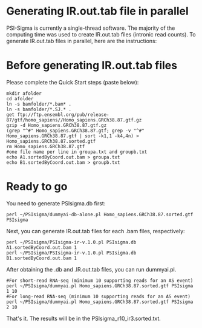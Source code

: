 Generating IR.out.tab file in parallel
=================
PSI-Sigma is currently a single-thread software. The majority of the computing time was used to create IR.out.tab files (intronic read counts). To generate IR.out.tab files in parallel, here are the instructions:

Before generating IR.out.tab files
======
Please complete the Quick Start steps (paste below):
```
mkdir afolder
cd afolder
ln -s bamfolder/*.bam* .
ln -s bamfolder/*.SJ.* .
get ftp://ftp.ensembl.org/pub/release-87/gtf/homo_sapiens//Homo_sapiens.GRCh38.87.gtf.gz
gzip -d Homo_sapiens.GRCh38.87.gtf.gz
(grep "^#" Homo_sapiens.GRCh38.87.gtf; grep -v "^#" Homo_sapiens.GRCh38.87.gtf | sort -k1,1 -k4,4n) > Homo_sapiens.GRCh38.87.sorted.gtf
rm Homo_sapiens.GRCh38.87.gtf
#one file name per line in groupa.txt and groupb.txt
echo A1.sortedByCoord.out.bam > groupa.txt
echo B1.sortedByCoord.out.bam > groupb.txt
```
Ready to go
======
You need to generate PSIsigma.db first:
```
perl ~/PSIsigma/dummyai-db-alone.pl Homo_sapiens.GRCh38.87.sorted.gtf PSIsigma
```
Next, you can generate IR.out.tab files for each .bam files, respectively:
```
perl ~/PSIsigma/PSIsigma-ir-v.1.0.pl PSIsigma.db A1.sortedByCoord.out.bam 1
perl ~/PSIsigma/PSIsigma-ir-v.1.0.pl PSIsigma.db B1.sortedByCoord.out.bam 1
```
After obtaining the .db and .IR.out.tab files, you can run dummyai.pl.
```
#For short-read RNA-seq (minimum 10 supporting reads for an AS event)
perl ~/PSIsigma/dummyai.pl Homo_sapiens.GRCh38.87.sorted.gtf PSIsigma 1 10
#For long-read RNA-seq (minimum 10 supporting reads for an AS event)
perl ~/PSIsigma/dummyai.pl Homo_sapiens.GRCh38.87.sorted.gtf PSIsigma 2 10
```
That's it. The results will be in the PSIsigma_r10_ir3.sorted.txt.

